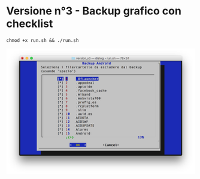 # Versione n°3 - Backup grafico con checklist

    chmod +x run.sh && ./run.sh 

![Alt text](https://raw.githubusercontent.com/Fast0n/Backup_Android/master/version_v3/img/1.png?raw=true "Avvio Backup")
